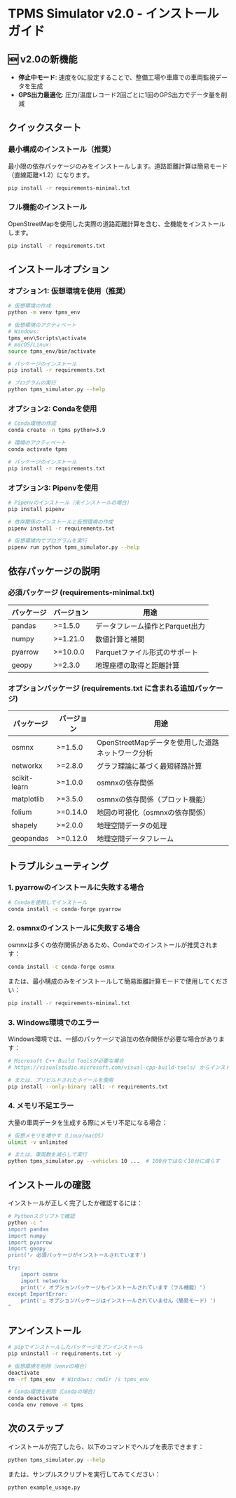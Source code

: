 # TPMS Simulator v2.0 - インストールガイド

## 🆕 v2.0の新機能
- **停止中モード**: 速度を0に設定することで、整備工場や車庫での車両監視データを生成
- **GPS出力最適化**: 圧力/温度レコード2回ごとに1回のGPS出力でデータ量を削減

## クイックスタート

### 最小構成のインストール（推奨）
最小限の依存パッケージのみをインストールします。道路距離計算は簡易モード（直線距離×1.2）になります。

```bash
pip install -r requirements-minimal.txt
```

### フル機能のインストール
OpenStreetMapを使用した実際の道路距離計算を含む、全機能をインストールします。

```bash
pip install -r requirements.txt
```

## インストールオプション

### オプション1: 仮想環境を使用（推奨）

```bash
# 仮想環境の作成
python -m venv tpms_env

# 仮想環境のアクティベート
# Windows:
tpms_env\Scripts\activate
# macOS/Linux:
source tpms_env/bin/activate

# パッケージのインストール
pip install -r requirements.txt

# プログラムの実行
python tpms_simulator.py --help
```

### オプション2: Condaを使用

```bash
# Conda環境の作成
conda create -n tpms python=3.9

# 環境のアクティベート
conda activate tpms

# パッケージのインストール
pip install -r requirements.txt
```

### オプション3: Pipenvを使用

```bash
# Pipenvのインストール（未インストールの場合）
pip install pipenv

# 依存関係のインストールと仮想環境の作成
pipenv install -r requirements.txt

# 仮想環境内でプログラムを実行
pipenv run python tpms_simulator.py --help
```

## 依存パッケージの説明

### 必須パッケージ (requirements-minimal.txt)

| パッケージ | バージョン | 用途 |
|----------|-----------|------|
| pandas | >=1.5.0 | データフレーム操作とParquet出力 |
| numpy | >=1.21.0 | 数値計算と補間 |
| pyarrow | >=10.0.0 | Parquetファイル形式のサポート |
| geopy | >=2.3.0 | 地理座標の取得と距離計算 |

### オプションパッケージ (requirements.txt に含まれる追加パッケージ)

| パッケージ | バージョン | 用途 |
|----------|-----------|------|
| osmnx | >=1.5.0 | OpenStreetMapデータを使用した道路ネットワーク分析 |
| networkx | >=2.8.0 | グラフ理論に基づく最短経路計算 |
| scikit-learn | >=1.0.0 | osmnxの依存関係 |
| matplotlib | >=3.5.0 | osmnxの依存関係（プロット機能） |
| folium | >=0.14.0 | 地図の可視化（osmnxの依存関係） |
| shapely | >=2.0.0 | 地理空間データの処理 |
| geopandas | >=0.12.0 | 地理空間データフレーム |

## トラブルシューティング

### 1. pyarrowのインストールに失敗する場合

```bash
# Condaを使用してインストール
conda install -c conda-forge pyarrow
```

### 2. osmnxのインストールに失敗する場合

osmnxは多くの依存関係があるため、Condaでのインストールが推奨されます：

```bash
conda install -c conda-forge osmnx
```

または、最小構成のみをインストールして簡易距離計算モードで使用してください：

```bash
pip install -r requirements-minimal.txt
```

### 3. Windows環境でのエラー

Windows環境では、一部のパッケージで追加の依存関係が必要な場合があります：

```bash
# Microsoft C++ Build Toolsが必要な場合
# https://visualstudio.microsoft.com/visual-cpp-build-tools/ からインストール

# または、プリビルドされたホイールを使用
pip install --only-binary :all: -r requirements.txt
```

### 4. メモリ不足エラー

大量の車両データを生成する際にメモリ不足になる場合：

```bash
# 仮想メモリを増やす（Linux/macOS）
ulimit -v unlimited

# または、車両数を減らして実行
python tpms_simulator.py --vehicles 10 ...  # 100台ではなく10台に減らす
```

## インストールの確認

インストールが正しく完了したか確認するには：

```bash
# Pythonスクリプトで確認
python -c "
import pandas
import numpy
import pyarrow
import geopy
print('✓ 必須パッケージがインストールされています')

try:
    import osmnx
    import networkx
    print('✓ オプションパッケージもインストールされています（フル機能）')
except ImportError:
    print('△ オプションパッケージはインストールされていません（簡易モード）')
"
```

## アンインストール

```bash
# pipでインストールしたパッケージをアンインストール
pip uninstall -r requirements.txt -y

# 仮想環境を削除（venvの場合）
deactivate
rm -rf tpms_env  # Windows: rmdir /s tpms_env

# Conda環境を削除（Condaの場合）
conda deactivate
conda env remove -n tpms
```

## 次のステップ

インストールが完了したら、以下のコマンドでヘルプを表示できます：

```bash
python tpms_simulator.py --help
```

または、サンプルスクリプトを実行してみてください：

```bash
python example_usage.py
```